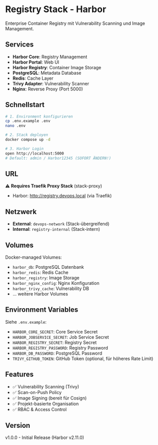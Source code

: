 # Registry Stack - Harbor

Enterprise Container Registry mit Vulnerability Scanning und Image Management.

## Services

- **Harbor Core**: Registry Management
- **Harbor Portal**: Web UI
- **Harbor Registry**: Container Image Storage
- **PostgreSQL**: Metadata Database
- **Redis**: Cache Layer
- **Trivy Adapter**: Vulnerability Scanner
- **Nginx**: Reverse Proxy (Port 5000)

## Schnellstart

```bash
# 1. Environment konfigurieren
cp .env.example .env
nano .env

# 2. Stack deployen
docker compose up -d

# 3. Harbor Login
open http://localhost:5000
# Default: admin / Harbor12345 (SOFORT ÄNDERN!)
```

## URL

⚠️ **Requires Traefik Proxy Stack** (stack-proxy)

- Harbor: http://registry.devops.local (via Traefik)

## Netzwerk

- **External**: `devops-network` (Stack-übergreifend)
- **Internal**: `registry-internal` (Stack-intern)

## Volumes

Docker-managed Volumes:
- `harbor_db`: PostgreSQL Datenbank
- `harbor_redis`: Redis Cache
- `harbor_registry`: Image Storage
- `harbor_nginx_config`: Nginx Konfiguration
- `harbor_trivy_cache`: Vulnerability DB
- ... weitere Harbor Volumes

## Environment Variables

Siehe `.env.example`:
- `HARBOR_CORE_SECRET`: Core Service Secret
- `HARBOR_JOBSERVICE_SECRET`: Job Service Secret
- `HARBOR_REGISTRY_SECRET`: Registry Secret
- `HARBOR_REGISTRY_PASSWORD`: Registry Password
- `HARBOR_DB_PASSWORD`: PostgreSQL Password
- `TRIVY_GITHUB_TOKEN`: GitHub Token (optional, für höheres Rate Limit)

## Features

- ✅ Vulnerability Scanning (Trivy)
- ✅ Scan-on-Push Policy
- ✅ Image Signing (bereit für Cosign)
- ✅ Projekt-basierte Organisation
- ✅ RBAC & Access Control

## Version

v1.0.0 - Initial Release (Harbor v2.11.0)
